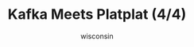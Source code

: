 ---
media: "images/rounds/round_2/kafka_meets_platplat_4.png"
media_type: image
title: Kafka Meets Platplat (4/4)
author: [wisconsin]
desc: Kafka Hynes meets Platplat, who is comfortably zipped into Thrush's parka. She then goes on to question him about his health insurance.
---